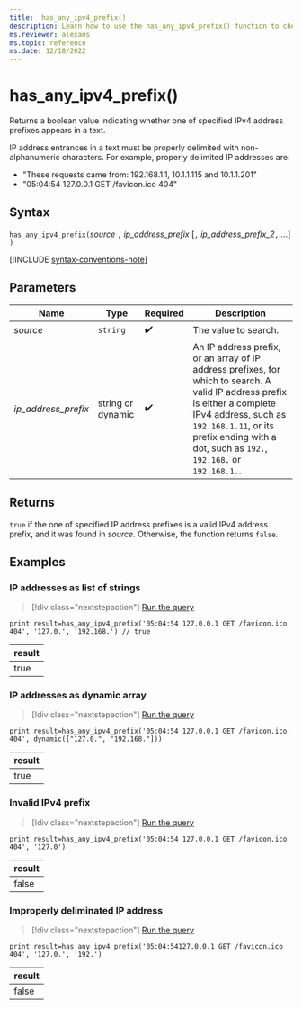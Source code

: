 ```yaml
---
title:  has_any_ipv4_prefix()
description: Learn how to use the has_any_ipv4_prefix() function to check if any IPv4 address prefixes appear in the text.
ms.reviewer: alexans
ms.topic: reference
ms.date: 12/18/2022
---
```

# has_any_ipv4_prefix()

Returns a boolean value indicating whether one of specified IPv4 address prefixes appears in a text.

IP address entrances in a text must be properly delimited with non-alphanumeric characters. For example, properly delimited IP addresses are:

* "These requests came from: 192.168.1.1, 10.1.1.115 and 10.1.1.201"
* "05:04:54 127.0.0.1 GET /favicon.ico 404"

## Syntax

`has_any_ipv4_prefix(`*source* `,` *ip_address_prefix* [`,` *ip_address_prefix_2*`,` ...] `)`  

[!INCLUDE [syntax-conventions-note](../includes/syntax-conventions-note.md)]

## Parameters

| Name | Type | Required | Description |
|--|--|--|--|
| *source*| `string` |  :heavy_check_mark: | The value to search.|
| *ip_address_prefix*| string or dynamic |  :heavy_check_mark: | An IP address prefix, or an array of IP address prefixes, for which to search. A valid IP address prefix is either a complete IPv4 address, such as `192.168.1.11`, or its prefix ending with a dot, such as `192.`, `192.168.` or `192.168.1.`.|

## Returns

`true` if the one of specified IP address prefixes is a valid IPv4 address prefix, and it was found in *source*. Otherwise, the function returns `false`.

## Examples

### IP addresses as list of strings

> [!div class="nextstepaction"]
> <a href="https://dataexplorer.azure.com/clusters/help/databases/Samples?query=H4sIAAAAAAAAAysoyswrUShKLS7NKbHNSCyOT8yrjM8sKDOJLyhKTcus0FA3MLUyMLEyNVEwNDLXMwBCQwV31xAF/bTEsszk/Dw9IKFgYmCirqOgDlEBZlka6RmaWeipayro6yuUFJWmAgAUwkzUaQAAAA==" target="_blank">Run the query</a>

```kusto
print result=has_any_ipv4_prefix('05:04:54 127.0.0.1 GET /favicon.ico 404', '127.0.', '192.168.') // true

```

|result|
|--|
|true|

### IP addresses as dynamic array

> [!div class="nextstepaction"]
> <a href="https://dataexplorer.azure.com/clusters/help/databases/Samples?query=H4sIAAAAAAAAAysoyswrUShKLS7NKbHNSCyOT8yrjM8sKDOJLyhKTcus0FA3MLUyMLEyNVEwNDLXMwBCQwV31xAF/bTEsszk/Dw9IKFgYmCirqOQUpmXmJuZrBGtBFGqpKOgZGhppGdoZqGnFKupCQARxDvmbAAAAA==" target="_blank">Run the query</a>

```kusto
print result=has_any_ipv4_prefix('05:04:54 127.0.0.1 GET /favicon.ico 404', dynamic(["127.0.", "192.168."]))
```

|result|
|--|
|true|

### Invalid IPv4 prefix

> [!div class="nextstepaction"]
> <a href="https://dataexplorer.azure.com/clusters/help/databases/Samples?query=H4sIAAAAAAAAAysoyswrUShKLS7NKbHNSCyOT8yrjM8sKDOJLyhKTcus0FA3MLUyMLEyNVEwNDLXMwBCQwV31xAF/bTEsszk/Dw9IKFgYmCirqOgDlahrgkA7mfKHVQAAAA=" target="_blank">Run the query</a>

```kusto
print result=has_any_ipv4_prefix('05:04:54 127.0.0.1 GET /favicon.ico 404', '127.0')
```

|result|
|--|
|false|

### Improperly deliminated IP address

> [!div class="nextstepaction"]
> <a href="https://dataexplorer.azure.com/clusters/help/databases/Samples?query=H4sIAAAAAAAAAysoyswrUShKLS7NKbHNSCyOT8yrjM8sKDOJLyhKTcus0FA3MLUyMLEyNTE0MtczAEJDBXfXEAX9tMSyzOT8PD0goWBiYKKuo6AOUQFmWRrpqWsCACl5RqJcAAAA" target="_blank">Run the query</a>

```kusto
print result=has_any_ipv4_prefix('05:04:54127.0.0.1 GET /favicon.ico 404', '127.0.', '192.')
```

|result|
|--|
|false|

